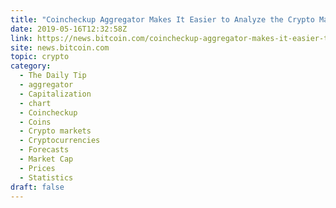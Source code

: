 ```yaml
---
title: "Coincheckup Aggregator Makes It Easier to Analyze the Crypto Market"
date: 2019-05-16T12:32:58Z
link: https://news.bitcoin.com/coincheckup-aggregator-makes-it-easier-to-analyze-the-crypto-market/?utm_medium=RSS&utm_source=hune
site: news.bitcoin.com
topic: crypto
category:
  - The Daily Tip
  - aggregator
  - Capitalization
  - chart
  - Coincheckup
  - Coins
  - Crypto markets
  - Cryptocurrencies
  - Forecasts
  - Market Cap
  - Prices
  - Statistics
draft: false
---
```

